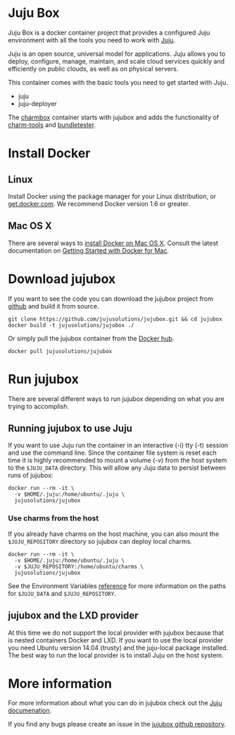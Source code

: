 # Juju Box

Juju Box is a docker container project that provides a configured Juju
environment with all the tools you need to work with 
[Juju](https://jujucharms.com).

Juju is an open source, universal model for applications. Juju allows you to 
deploy, configure, manage, maintain, and scale cloud services quickly and 
efficiently on public clouds, as well as on physical servers.

This container comes with the basic tools you need to get started with Juju.

 - juju
 - juju-deployer

The [charmbox](https://github.com/juju-solutions/charmbox) container starts 
with jujubox and adds the functionality of 
[charm-tools](https://github.com/juju/charm-tools) and 
[bundletester](https://github.com/juju-solutions/bundletester).

# Install Docker

## Linux
Install Docker using the package manager for your Linux distribution, or
[get.docker.com](https://get.docker.com/). We recommend Docker version 1.6 or
greater.

## Mac OS X

There are several ways to 
[install Docker on Mac OS X](https://docs.docker.com/engine/installation/mac/). 
Consult the latest documentation on
[Getting Started with Docker for Mac](https://docs.docker.com/docker-for-mac/).

# Download jujubox

If you want to see the code you can download the jujubox project from 
[github](https://github.com/juju-solutions/jujubox) and build it from source.

```
git clone https://github.com/jujusolutions/jujubox.git && cd jujubox
docker build -t jujusolutions/jujubox ./
```

Or simply pull the jujubox container from the
[Docker hub](https://registry.hub.docker.com/u/jujusolutions/jujubox/).

```
docker pull jujusolutions/jujubox
```

# Run jujubox

There are several different ways to run jujubox depending on what you are 
trying to accomplish. 

## Running jujubox to use Juju

If you want to use Juju run the container in an interactive (-i) tty (-t) 
session and use the command line. Since the container file system is reset each
time it is highly recommended to mount a volume (-v) from the host system to
the `$JUJU_DATA` directory. This will allow any Juju data to persist between 
runs of jujubox:

```
docker run --rm -it \
  -v $HOME/.juju:/home/ubuntu/.juju \
  jujusolutions/jujubox 
```

### Use charms from the host

If you already have charms on the host machine, you can also mount the 
`$JUJU_REPOSITORY` directory so jujubox can deploy local charms.

```
docker run --rm -it \
  -v $HOME/.juju:/home/ubuntu/.juju \
  -v $JUJU_REPOSITORY:/home/ubuntu/charms \
  jujusolutions/jujubox
```

See the Environment Variables 
[reference](https://jujucharms.com/docs/2.0/reference-environment-variables)
for more information on the paths for `$JUJU_DATA` and `$JUJU_REPOSITORY`.

## jujubox and the LXD provider

At this time we do not support the local provider with jujubox because that is
nested containers Docker and LXD. If you want to use the local provider you
need Ubuntu version 14.04 (trusty) and the juju-local package installed.
The best way to run the local provider is to install Juju on the host system.

# More information

For more information about what you can do in jujubox check out the 
[Juju documenation](https://jujucharms.com/docs).

If you find any bugs please create an issue in the 
[jujubox github repository](https://github.com/juju-solutions/jujubox/issues).
